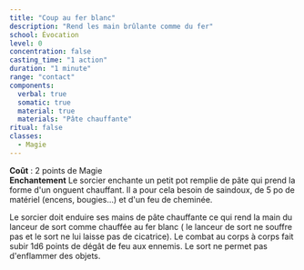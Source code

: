 ```yaml
---
title: "Coup au fer blanc"
description: "Rend les main brûlante comme du fer"
school: Évocation
level: 0
concentration: false
casting_time: "1 action"
duration: "1 minute"
range: "contact"
components:
  verbal: true
  somatic: true
  material: true
  materials: "Pâte chauffante"  
ritual: false
classes:
  - Magie
---
```

**Coût** : 2 points de Magie  
**Enchantement** Le sorcier enchante un petit pot remplie de pâte qui prend la forme d'un onguent chauffant. Il a pour cela besoin de saindoux, de 5 po de matériel (encens, bougies...) et d'un feu de cheminée.  

Le sorcier doit enduire ses mains de pâte chauffante ce qui rend la main du lanceur de sort comme chauffée au fer blanc ( le lanceur de sort ne souffre pas et le sort ne lui laisse pas de cicatrice). Le combat au corps à corps fait subir 1d6 points de dégât de feu aux ennemis. Le sort ne permet pas d'enflammer des objets.
